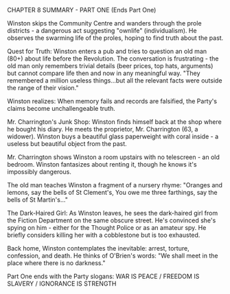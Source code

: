 CHAPTER 8 SUMMARY - PART ONE (Ends Part One)

Winston skips the Community Centre and wanders through the prole districts - a dangerous act suggesting "ownlife" (individualism). He observes the swarming life of the proles, hoping to find truth about the past.

Quest for Truth:
Winston enters a pub and tries to question an old man (80+) about life before the Revolution. The conversation is frustrating - the old man only remembers trivial details (beer prices, top hats, arguments) but cannot compare life then and now in any meaningful way. "They remembered a million useless things...but all the relevant facts were outside the range of their vision."

Winston realizes: When memory fails and records are falsified, the Party's claims become unchallengeable truth.

Mr. Charrington's Junk Shop:
Winston finds himself back at the shop where he bought his diary. He meets the proprietor, Mr. Charrington (63, a widower). Winston buys a beautiful glass paperweight with coral inside - a useless but beautiful object from the past.

Mr. Charrington shows Winston a room upstairs with no telescreen - an old bedroom. Winston fantasizes about renting it, though he knows it's impossibly dangerous.

The old man teaches Winston a fragment of a nursery rhyme: "Oranges and lemons, say the bells of St Clement's, You owe me three farthings, say the bells of St Martin's..."

The Dark-Haired Girl:
As Winston leaves, he sees the dark-haired girl from the Fiction Department on the same obscure street. He's convinced she's spying on him - either for the Thought Police or as an amateur spy. He briefly considers killing her with a cobblestone but is too exhausted.

Back home, Winston contemplates the inevitable: arrest, torture, confession, and death. He thinks of O'Brien's words: "We shall meet in the place where there is no darkness."

Part One ends with the Party slogans: WAR IS PEACE / FREEDOM IS SLAVERY / IGNORANCE IS STRENGTH